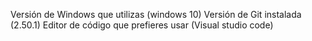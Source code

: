 Versión de Windows que utilizas (windows 10)
Versión de Git instalada (2.50.1)
Editor de código que prefieres usar (Visual studio code)

